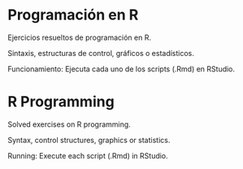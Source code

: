 # Programación en R

Ejercicios resueltos de programación en R.

Sintaxis, estructuras de control, gráficos o estadísticos.

Funcionamiento: Ejecuta cada uno de los scripts (.Rmd) en RStudio.

# R Programming

Solved exercises on R programming.

Syntax, control structures, graphics or statistics.

Running: Execute each script (.Rmd) in RStudio.
